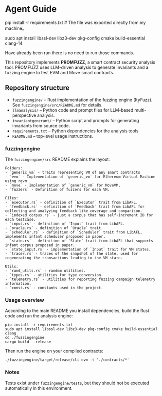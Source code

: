 # Agent Guide

pip install -r requirements.txt  # The file was exported directly from my machine。

sudo apt install libssl-dev libz3-dev pkg-config cmake build-essential clang-14

Have already been run there is no need to run those commands. 

This repository implements **PROMFUZZ**, a smart contract security analysis tool.
PROMFUZZ uses LLM-driven analysis to generate invariants and a fuzzing engine to test EVM and Move smart contracts.

## Repository structure
- `fuzzingengine/` – Rust implementation of the fuzzing engine (ItyFuzz). See `fuzzingengine/src/README.md` for details.
- `llmanalysis/` – Python code and prompt files for LLM-based multi-perspective analysis.
- `invariantgenerant/` – Python script and prompts for generating invariants from source code.
- `requirements.txt` – Python dependencies for the analysis tools.
- `README.md` – top‑level usage instructions.

### fuzzingengine
The `fuzzingengine/src` README explains the layout:
```
Folders:
- `generic_vm` - traits representing VM of any smart contracts
- `evm` - Implementation of `generic_vm` for Ethereum Virtual Machine using revm.
- `move` - Implementation of `generic_vm` for MoveVM.
- `fuzzers` - Definition of fuzzers for each VM.

Files:
- `executor.rs` - definition of `Executor` trait from LibAFL.
- `feedback.rs` - definition of `Feedback` trait from LibAFL for collecting and analyzing feedback like coverage and comparison.
- `indexed_corpus.rs` - just a corpus that has self-increment ID for each testcase.
- `input.rs` - definition of `Input` trait from LibAFL.
- `oracle.rs` - definition of `Oracle` trait.
- `scheduler.rs` - definition of `Scheduler` trait from LibAFL, implements infant scheduler proposed in paper.
- `state.rs` - definition of `State` trait from LibAFL that supports infant corpus proposed in paper.
- `state_input.rs` - implementation of `Input` trait for VM states.
- `tracer.rs` - traces of the snapshot of the state, used for regenerating the transactions leading to the VM state.

Utils:
- `rand_utils.rs` - random utilities.
- `types.rs` - utilities for type conversion.
- `telemetry.rs` - utilities for reporting fuzzing campaign telemetry information.
- `const.rs` - constants used in the project.
```

### Usage overview
According to the main README you install dependencies, build the Rust code and run the analysis engine:
```
pip install -r requirements.txt
sudo apt install libssl-dev libz3-dev pkg-config cmake build-essential clang
cd ./fuzzingengine
cargo build --release
```
Then run the engine on your compiled contracts:
```
./fuzzingengine/target/release/cli evm -t './contracts/*'
```

### Notes
Tests exist under `fuzzingengine/tests`, but they should not be executed automatically in this environment.
